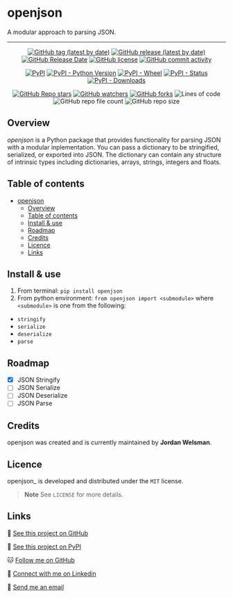# openjson

A modular approach to parsing JSON.

------------------------------------------------------

<div align="center">

[![GitHub tag (latest by date)](https://img.shields.io/github/v/tag/JordanWelsman/openjson?style=for-the-badge)](https://github.com/JordanWelsman/openjson/tags)
[![GitHub release (latest by date)](https://img.shields.io/github/v/release/JordanWelsman/openjson?style=for-the-badge)](https://github.com/JordanWelsman/openjson/releases)
[![GitHub Release Date](https://img.shields.io/github/release-date/JordanWelsman/openjson?style=for-the-badge)](https://github.com/JordanWelsman/openjson/wiki/Version-History)
[![GitHub license](https://img.shields.io/github/license/JordanWelsman/jutils?style=for-the-badge)](https://github.com/JordanWelsman/openjson/blob/main/LICENSE.md)
[![GitHub commit activity](https://img.shields.io/github/commit-activity/m/JordanWelsman/openjson?style=for-the-badge)](https://github.com/JordanWelsman/openjson/commits/main)
<!--[![GitHub wiki](https://img.shields.io/badge/wiki-openjson-blueviolet?style=for-the-badge)](https://github.com/JordanWelsman/openjson/wiki)-->

</div>
<div align="center">

[![PyPI](https://img.shields.io/pypi/v/openjson?style=for-the-badge)](https://pypi.org/project/openjson)
[![PyPI - Python Version](https://img.shields.io/pypi/pyversions/openjson?style=for-the-badge)](https://docs.python.org/3/whatsnew/3.10.html)
[![PyPI - Wheel](https://img.shields.io/pypi/wheel/openjson?style=for-the-badge)](https://pypi.org/project/nexport/#files)
[![PyPI - Status](https://img.shields.io/pypi/status/openjson?style=for-the-badge)](https://pypi.org/project/openjson/#data)
[![PyPI - Downloads](https://img.shields.io/pypi/dm/openjson?style=for-the-badge)](https://pypi.org/project/openjson/#history)

</div>
<div align="center">

[![GitHub Repo stars](https://img.shields.io/github/stars/JordanWelsman/openjson?style=for-the-badge)](https://github.com/JordanWelsman/openjson/stargazers)
[![GitHub watchers](https://img.shields.io/github/watchers/JordanWelsman/openjson?style=for-the-badge)](https://github.com/JordanWelsman/openjson/watchers)
[![GitHub forks](https://img.shields.io/github/forks/JordanWelsman/openjson?style=for-the-badge)](https://github.com/JordanWelsman/openjson/network/members)
![Lines of code](https://img.shields.io/tokei/lines/github/JordanWelsman/openjson?style=for-the-badge)
![GitHub repo file count](https://img.shields.io/github/directory-file-count/JordanWelsman/openjson?style=for-the-badge)
![GitHub repo size](https://img.shields.io/github/repo-size/JordanWelsman/openjson?style=for-the-badge)

</div>

## Overview

_openjson_ is a Python package that provides functionality for parsing JSON with a modular inplementation. You can pass a dictionary to be stringified, serialized, or exported into JSON. The dictionary can contain any structure of intrinsic types including dictionaries, arrays, strings, integers and floats.

## Table of contents

- [openjson](#openjson)
  - [Overview](#overview)
  - [Table of contents](#table-of-contents)
  - [Install \& use](#install--use)
  - [Roadmap](#roadmap)
  - [Credits](#credits)
  - [Licence](#licence)
  - [Links](#links)

## Install & use

1. From terminal: `pip install openjson`
2. From python environment: `from openjson import <submodule>` where `<submodule>` is one from the following:

- `stringify`
- `serialize`
- `deserialize`
- `parse`

## Roadmap

- [x] JSON Stringify
- [ ] JSON Serialize
- [ ] JSON Deserialize
- [ ] JSON Parse

## Credits

openjson was created and is currently maintained by **Jordan Welsman**.

## Licence

openjson_ is developed and distributed under the `MIT` license.
> **Note**
> See `LICENSE` for more details.

## Links

:file_folder: [See this project on GitHub](https://github.com/JordanWelsman/openjson)

:gift: [See this project on PyPI](https://pypi.org/project/openjson/)

:cat: [Follow me on GitHub](https://github.com/JordanWelsman/)

:briefcase: [Connect with me on Linkedin](https://linkedin.com/in/JordanWelsman/)

:email: [Send me an email](mailto:jordan.welsman@outlook.com)
